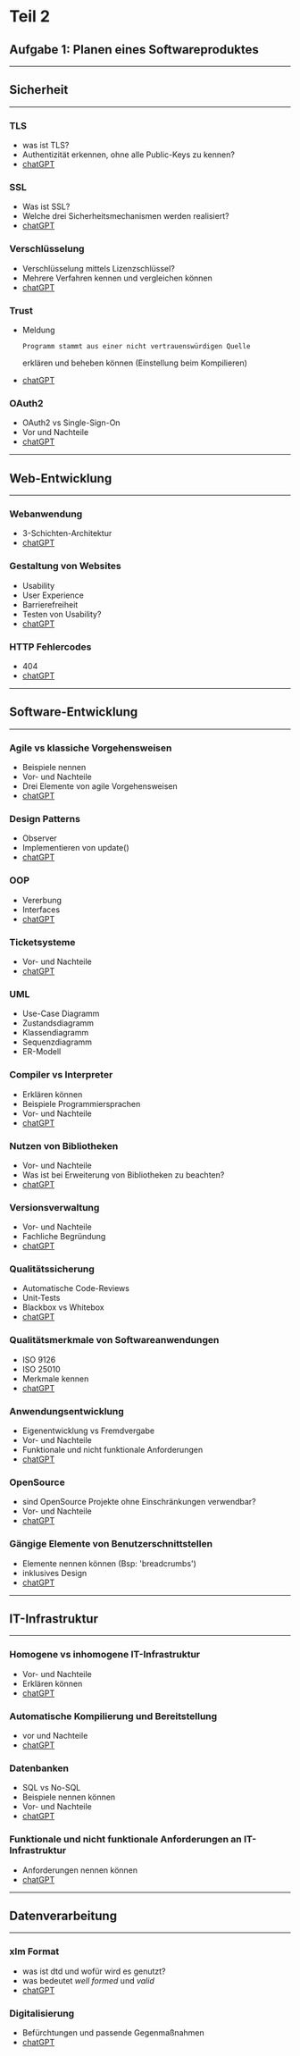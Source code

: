 # Teil 2
## Aufgabe 1: Planen eines Softwareproduktes

---

## Sicherheit

---

### TLS

- was ist TLS?
- Authentizität erkennen, ohne alle Public-Keys zu kennen?
- [chatGPT](./chatGPT/tls.md)

### SSL

- Was ist SSL?
- Welche drei Sicherheitsmechanismen werden realisiert?
- [chatGPT](./chatGPT/ssl.md)

### Verschlüsselung

- Verschlüsselung mittels Lizenzschlüssel?
- Mehrere Verfahren kennen und vergleichen können
- [chatGPT](./chatGPT/verschluesselung.md)

### Trust

- Meldung

  `Programm stammt aus einer nicht vertrauenswürdigen Quelle`

  erklären und beheben können (Einstellung beim Kompilieren)

- [chatGPT](./chatGPT/trust.md)

### OAuth2

- OAuth2 vs Single-Sign-On
- Vor und Nachteile
- [chatGPT](./chatGPT/oAuth2.md)

---

## Web-Entwicklung

---

### Webanwendung

- 3-Schichten-Architektur
- [chatGPT](./chatGPT/3schichten.md)

### Gestaltung von Websites

- Usability
- User Experience
- Barrierefreiheit
- Testen von Usability?
- [chatGPT](./chatGPT/usability.md)

### HTTP Fehlercodes

- 404
- [chatGPT](./chatGPT/httpCodes.md)

---

## Software-Entwicklung

---

### Agile vs klassiche Vorgehensweisen

- Beispiele nennen
- Vor- und Nachteile
- Drei Elemente von agile Vorgehensweisen
- [chatGPT](./chatGPT/agileVsKlassisch.md)

### Design Patterns

- Observer
- Implementieren von update()
- [chatGPT](./chatGPT/designPatterns.md)

### OOP

- Vererbung
- Interfaces
- [chatGPT](./chatGPT/oop.md)

### Ticketsysteme

- Vor- und Nachteile
- [chatGPT](./chatGPT/ticketsysteme.md)

### UML

- Use-Case Diagramm
- Zustandsdiagramm
- Klassendiagramm
- Sequenzdiagramm
- ER-Modell

### Compiler vs Interpreter

- Erklären können
- Beispiele Programmiersprachen
- Vor- und Nachteile
- [chatGPT](./chatGPT/compiler.md)

### Nutzen von Bibliotheken

- Vor- und Nachteile
- Was ist bei Erweiterung von Bibliotheken zu beachten?
- [chatGPT](./chatGPT/bibliotheken.md)

### Versionsverwaltung

- Vor- und Nachteile
- Fachliche Begründung
- [chatGPT](./chatGPT/git.md)

### Qualitätssicherung

- Automatische Code-Reviews
- Unit-Tests
- Blackbox vs Whitebox
- [chatGPT](./chatGPT/qc.md)

### Qualitätsmerkmale von Softwareanwendungen

- ISO 9126
- ISO 25010
- Merkmale kennen
- [chatGPT](./chatGPT/qualitaetsmerkmale.md)

### Anwendungsentwicklung

- Eigenentwicklung vs Fremdvergabe
- Vor- und Nachteile
- Funktionale und nicht funktionale Anforderungen
- [chatGPT](./chatGPT/eigenVsFremd.md)

### OpenSource

- sind OpenSource Projekte ohne Einschränkungen verwendbar?
- Vor- und Nachteile
- [chatGPT](./chatGPT/openSource.md)

### Gängige Elemente von Benutzerschnittstellen

- Elemente nennen können (Bsp: 'breadcrumbs')
- inklusives Design
- [chatGPT](./chatGPT/benutzerschnittstellen.md)

---

## IT-Infrastruktur

---

### Homogene vs inhomogene IT-Infrastruktur

- Vor- und Nachteile
- Erklären können
- [chatGPT](./chatGPT/homogeneVsInhomogeneInfrastruktur.md)

### Automatische Kompilierung und Bereitstellung

- vor und Nachteile
- [chatGPT](./chatGPT/automatischeKompilierung.md)

### Datenbanken

- SQL vs No-SQL
- Beispiele nennen können
- Vor- und Nachteile
- [chatGPT](./chatGPT/sqlVsNoSql.md)

### Funktionale und nicht funktionale Anforderungen an IT-Infrastruktur

- Anforderungen nennen können
- [chatGPT](./chatGPT/funktionaleUndNichtFunktionaleAnforderungen.md)

---

## Datenverarbeitung

---

### xlm Format

- was ist dtd und wofür wird es genutzt?
- was bedeutet _well formed_ und _valid_
- [chatGPT](./chatGPT/xml.md)

### Digitalisierung

- Befürchtungen und passende Gegenmaßnahmen
- [chatGPT](./chatGPT/digitalisierung.md)
